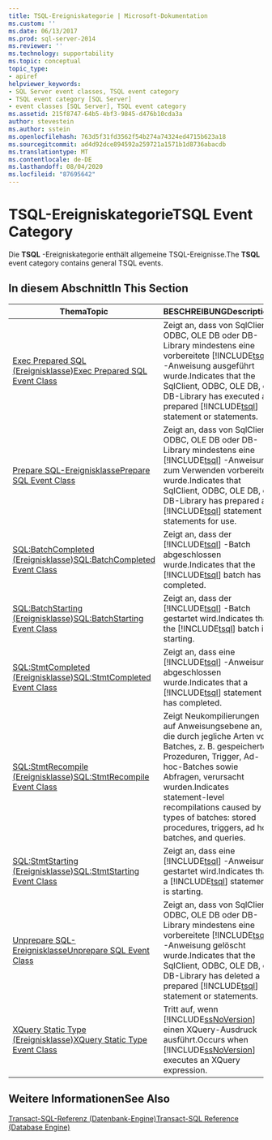 ```yaml
---
title: TSQL-Ereigniskategorie | Microsoft-Dokumentation
ms.custom: ''
ms.date: 06/13/2017
ms.prod: sql-server-2014
ms.reviewer: ''
ms.technology: supportability
ms.topic: conceptual
topic_type:
- apiref
helpviewer_keywords:
- SQL Server event classes, TSQL event category
- TSQL event category [SQL Server]
- event classes [SQL Server], TSQL event category
ms.assetid: 215f8747-64b5-4bf3-9845-d476b10cda3a
author: stevestein
ms.author: sstein
ms.openlocfilehash: 763d5f31fd3562f54b274a74324ed4715b623a18
ms.sourcegitcommit: ad4d92dce894592a259721a1571b1d8736abacdb
ms.translationtype: MT
ms.contentlocale: de-DE
ms.lasthandoff: 08/04/2020
ms.locfileid: "87695642"
---
```

# <a name="tsql-event-category"></a><span data-ttu-id="a15ea-102">TSQL-Ereigniskategorie</span><span class="sxs-lookup"><span data-stu-id="a15ea-102">TSQL Event Category</span></span>
  <span data-ttu-id="a15ea-103">Die **TSQL** -Ereigniskategorie enthält allgemeine TSQL-Ereignisse.</span><span class="sxs-lookup"><span data-stu-id="a15ea-103">The **TSQL** event category contains general TSQL events.</span></span>  
  
## <a name="in-this-section"></a><span data-ttu-id="a15ea-104">In diesem Abschnitt</span><span class="sxs-lookup"><span data-stu-id="a15ea-104">In This Section</span></span>  
  
|<span data-ttu-id="a15ea-105">Thema</span><span class="sxs-lookup"><span data-stu-id="a15ea-105">Topic</span></span>|<span data-ttu-id="a15ea-106">BESCHREIBUNG</span><span class="sxs-lookup"><span data-stu-id="a15ea-106">Description</span></span>|  
|-----------|-----------------|  
|[<span data-ttu-id="a15ea-107">Exec Prepared SQL (Ereignisklasse)</span><span class="sxs-lookup"><span data-stu-id="a15ea-107">Exec Prepared SQL Event Class</span></span>](exec-prepared-sql-event-class.md)|<span data-ttu-id="a15ea-108">Zeigt an, dass von SqlClient, ODBC, OLE DB oder DB-Library mindestens eine vorbereitete [!INCLUDE[tsql](../../includes/tsql-md.md)] -Anweisung ausgeführt wurde.</span><span class="sxs-lookup"><span data-stu-id="a15ea-108">Indicates that the SqlClient, ODBC, OLE DB, or DB-Library has executed a prepared [!INCLUDE[tsql](../../includes/tsql-md.md)] statement or statements.</span></span>|  
|[<span data-ttu-id="a15ea-109">Prepare SQL-Ereignisklasse</span><span class="sxs-lookup"><span data-stu-id="a15ea-109">Prepare SQL Event Class</span></span>](prepare-sql-event-class.md)|<span data-ttu-id="a15ea-110">Zeigt an, dass von SqlClient, ODBC, OLE DB oder DB-Library mindestens eine [!INCLUDE[tsql](../../includes/tsql-md.md)] -Anweisung zum Verwenden vorbereitet wurde.</span><span class="sxs-lookup"><span data-stu-id="a15ea-110">Indicates that SqlClient, ODBC, OLE DB, or DB-Library has prepared a [!INCLUDE[tsql](../../includes/tsql-md.md)] statement or statements for use.</span></span>|  
|[<span data-ttu-id="a15ea-111">SQL:BatchCompleted (Ereignisklasse)</span><span class="sxs-lookup"><span data-stu-id="a15ea-111">SQL:BatchCompleted Event Class</span></span>](sql-batchcompleted-event-class.md)|<span data-ttu-id="a15ea-112">Zeigt an, dass der [!INCLUDE[tsql](../../includes/tsql-md.md)] -Batch abgeschlossen wurde.</span><span class="sxs-lookup"><span data-stu-id="a15ea-112">Indicates that the [!INCLUDE[tsql](../../includes/tsql-md.md)] batch has completed.</span></span>|  
|[<span data-ttu-id="a15ea-113">SQL:BatchStarting (Ereignisklasse)</span><span class="sxs-lookup"><span data-stu-id="a15ea-113">SQL:BatchStarting Event Class</span></span>](sql-batchstarting-event-class.md)|<span data-ttu-id="a15ea-114">Zeigt an, dass der [!INCLUDE[tsql](../../includes/tsql-md.md)] -Batch gestartet wird.</span><span class="sxs-lookup"><span data-stu-id="a15ea-114">Indicates that the [!INCLUDE[tsql](../../includes/tsql-md.md)] batch is starting.</span></span>|  
|[<span data-ttu-id="a15ea-115">SQL:StmtCompleted (Ereignisklasse)</span><span class="sxs-lookup"><span data-stu-id="a15ea-115">SQL:StmtCompleted Event Class</span></span>](sql-stmtcompleted-event-class.md)|<span data-ttu-id="a15ea-116">Zeigt an, dass eine [!INCLUDE[tsql](../../includes/tsql-md.md)] -Anweisung abgeschlossen wurde.</span><span class="sxs-lookup"><span data-stu-id="a15ea-116">Indicates that a [!INCLUDE[tsql](../../includes/tsql-md.md)] statement has completed.</span></span>|  
|[<span data-ttu-id="a15ea-117">SQL:StmtRecompile (Ereignisklasse)</span><span class="sxs-lookup"><span data-stu-id="a15ea-117">SQL:StmtRecompile Event Class</span></span>](sql-stmtrecompile-event-class.md)|<span data-ttu-id="a15ea-118">Zeigt Neukompilierungen auf Anweisungsebene an, die durch jegliche Arten von Batches, z. B. gespeicherte Prozeduren, Trigger, Ad-hoc-Batches sowie Abfragen, verursacht wurden.</span><span class="sxs-lookup"><span data-stu-id="a15ea-118">Indicates statement-level recompilations caused by all types of batches: stored procedures, triggers, ad hoc batches, and queries.</span></span>|  
|[<span data-ttu-id="a15ea-119">SQL:StmtStarting (Ereignisklasse)</span><span class="sxs-lookup"><span data-stu-id="a15ea-119">SQL:StmtStarting Event Class</span></span>](sql-stmtstarting-event-class.md)|<span data-ttu-id="a15ea-120">Zeigt an, dass eine [!INCLUDE[tsql](../../includes/tsql-md.md)] -Anweisung gestartet wird.</span><span class="sxs-lookup"><span data-stu-id="a15ea-120">Indicates that a [!INCLUDE[tsql](../../includes/tsql-md.md)] statement is starting.</span></span>|  
|[<span data-ttu-id="a15ea-121">Unprepare SQL-Ereignisklasse</span><span class="sxs-lookup"><span data-stu-id="a15ea-121">Unprepare SQL Event Class</span></span>](unprepare-sql-event-class.md)|<span data-ttu-id="a15ea-122">Zeigt an, dass von SqlClient, ODBC, OLE DB oder DB-Library mindestens eine vorbereitete [!INCLUDE[tsql](../../includes/tsql-md.md)] -Anweisung gelöscht wurde.</span><span class="sxs-lookup"><span data-stu-id="a15ea-122">Indicates that the SqlClient, ODBC, OLE DB, or DB-Library has deleted a prepared [!INCLUDE[tsql](../../includes/tsql-md.md)] statement or statements.</span></span>|  
|[<span data-ttu-id="a15ea-123">XQuery Static Type (Ereignisklasse)</span><span class="sxs-lookup"><span data-stu-id="a15ea-123">XQuery Static Type Event Class</span></span>](xquery-static-type-event-class.md)|<span data-ttu-id="a15ea-124">Tritt auf, wenn [!INCLUDE[ssNoVersion](../../includes/ssnoversion-md.md)] einen XQuery-Ausdruck ausführt.</span><span class="sxs-lookup"><span data-stu-id="a15ea-124">Occurs when [!INCLUDE[ssNoVersion](../../includes/ssnoversion-md.md)] executes an XQuery expression.</span></span>|  
  
## <a name="see-also"></a><span data-ttu-id="a15ea-125">Weitere Informationen</span><span class="sxs-lookup"><span data-stu-id="a15ea-125">See Also</span></span>  
 [<span data-ttu-id="a15ea-126">Transact-SQL-Referenz &#40;Datenbank-Engine&#41;</span><span class="sxs-lookup"><span data-stu-id="a15ea-126">Transact-SQL Reference &#40;Database Engine&#41;</span></span>](/sql/t-sql/language-reference)  
  
  
